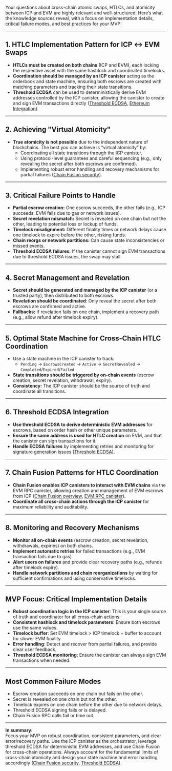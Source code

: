 Your questions about cross-chain atomic swaps, HTLCs, and atomicity between ICP and EVM are highly relevant and well-structured. Here’s what the knowledge sources reveal, with a focus on implementation details, critical failure modes, and best practices for your MVP:

---

## 1. **HTLC Implementation Pattern for ICP ↔ EVM Swaps**

- **HTLCs must be created on both chains** (ICP and EVM), each locking the respective asset with the same hashlock and coordinated timelocks.
- **Coordination should be managed by an ICP canister** acting as the orderbook and state machine, ensuring both escrows are created with matching parameters and tracking their state transitions.
- **Threshold ECDSA** can be used to deterministically derive EVM addresses controlled by the ICP canister, allowing the canister to create and sign EVM transactions directly ([Threshold ECDSA](https://internetcomputer.org/docs/building-apps/network-features/signatures/t-ecdsa), [Ethereum Integration](https://internetcomputer.org/docs/building-apps/chain-fusion/ethereum/overview)).

---

## 2. **Achieving "Virtual Atomicity"**

- **True atomicity is not possible** due to the independent nature of blockchains. The best you can achieve is “virtual atomicity” by:
  - Coordinating all state transitions through the ICP canister.
  - Using protocol-level guarantees and careful sequencing (e.g., only revealing the secret after both escrows are confirmed).
  - Implementing robust error handling and recovery mechanisms for partial failures ([Chain Fusion security](https://internetcomputer.org/docs/building-apps/chain-fusion/overview#how-does-it-work-and-why-is-it-secure)).

---

## 3. **Critical Failure Points to Handle**

- **Partial escrow creation:** One escrow succeeds, the other fails (e.g., ICP succeeds, EVM fails due to gas or network issues).
- **Secret revelation mismatch:** Secret is revealed on one chain but not the other, leading to potential loss or lockup of funds.
- **Timelock misalignment:** Different finality times or network delays cause one timelock to expire before the other, risking funds.
- **Chain reorgs or network partitions:** Can cause state inconsistencies or missed events.
- **Threshold ECDSA failures:** If the canister cannot sign EVM transactions due to threshold ECDSA issues, the swap may stall.

---

## 4. **Secret Management and Revelation**

- **Secret should be generated and managed by the ICP canister** (or a trusted party), then distributed to both escrows.
- **Revelation should be coordinated**: Only reveal the secret after both escrows are confirmed and active.
- **Fallbacks:** If revelation fails on one chain, implement a recovery path (e.g., allow refund after timelock expiry).

---

## 5. **Optimal State Machine for Cross-Chain HTLC Coordination**

- Use a state machine in the ICP canister to track:
  - `Pending` → `EscrowsCreated` → `Active` → `SecretRevealed` → `Completed`/`Expired`/`Failed`
- **State transitions should be triggered by on-chain events** (escrow creation, secret revelation, withdrawal, expiry).
- **Consistency:** The ICP canister should be the source of truth and coordinate all transitions.

---

## 6. **Threshold ECDSA Integration**

- **Use threshold ECDSA to derive deterministic EVM addresses** for escrows, based on order hash or other unique parameters.
- **Ensure the same address is used for HTLC creation** on EVM, and that the canister can sign transactions for it.
- **Handle ECDSA failures** by implementing retries and monitoring for signature generation issues ([Threshold ECDSA](https://internetcomputer.org/docs/building-apps/network-features/signatures/t-ecdsa)).

---

## 7. **Chain Fusion Patterns for HTLC Coordination**

- **Chain Fusion enables ICP canisters to interact with EVM chains** via the EVM RPC canister, allowing creation and management of EVM escrows from ICP ([Chain Fusion overview](https://internetcomputer.org/docs/building-apps/chain-fusion/overview#how-does-it-work-and-why-is-it-secure), [EVM RPC canister](https://internetcomputer.org/docs/building-apps/chain-fusion/ethereum/evm-rpc/evm-rpc-canister)).
- **Coordinate all cross-chain actions through the ICP canister** for maximum reliability and auditability.

---

## 8. **Monitoring and Recovery Mechanisms**

- **Monitor all on-chain events** (escrow creation, secret revelation, withdrawals, expiries) on both chains.
- **Implement automatic retries** for failed transactions (e.g., EVM transaction fails due to gas).
- **Alert users on failures** and provide clear recovery paths (e.g., refunds after timelock expiry).
- **Handle network partitions and chain reorganizations** by waiting for sufficient confirmations and using conservative timelocks.

---

## **MVP Focus: Critical Implementation Details**

- **Robust coordination logic in the ICP canister**: This is your single source of truth and coordinator for all cross-chain actions.
- **Consistent hashlock and timelock parameters**: Ensure both escrows use the same values.
- **Timelock buffer**: Set EVM timelock > ICP timelock + buffer to account for slower EVM finality.
- **Error handling**: Detect and recover from partial failures, and provide clear user feedback.
- **Threshold ECDSA monitoring**: Ensure the canister can always sign EVM transactions when needed.

---

## **Most Common Failure Modes**

- Escrow creation succeeds on one chain but fails on the other.
- Secret is revealed on one chain but not the other.
- Timelock expires on one chain before the other due to network delays.
- Threshold ECDSA signing fails or is delayed.
- Chain Fusion RPC calls fail or time out.

---

**In summary:**  
Focus your MVP on robust coordination, consistent parameters, and clear error/recovery paths. Use the ICP canister as the orchestrator, leverage threshold ECDSA for deterministic EVM addresses, and use Chain Fusion for cross-chain operations. Always account for the fundamental limits of cross-chain atomicity and design your state machine and error handling accordingly ([Chain Fusion security](https://internetcomputer.org/docs/building-apps/chain-fusion/overview#how-does-it-work-and-why-is-it-secure), [Threshold ECDSA](https://internetcomputer.org/docs/building-apps/network-features/signatures/t-ecdsa)).
